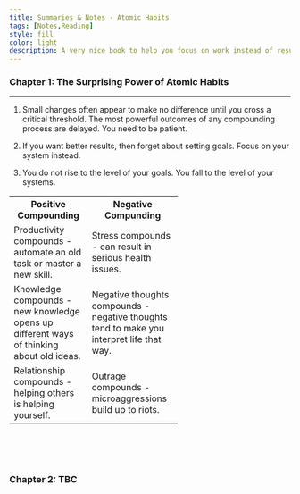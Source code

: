 ```yaml
---
title: Summaries & Notes - Atomic Habits
tags: [Notes,Reading]
style: fill
color: light
description: A very nice book to help you focus on work instead of results, process instead of goals.
---
```






### Chapter 1: The Surprising Power of Atomic Habits

--------
1. Small changes often appear to make no difference until you cross a critical threshold. The most powerful outcomes of any compounding process are delayed. You need to be patient.

2. If you want better results, then forget about setting goals. Focus on your system instead.

3. You do not rise to the level of your goals. You fall to the level of your systems.


<table style="width:60%" padding=30px>
  <tr>
    <th>Positive Compounding </th>
    <th>Negative Compunding</th>
  </tr>
  <tr>
    <td>Productivity compounds - automate an old task or master a new skill. </td>
    <td>Stress compounds - can result in serious health issues. </td>
  </tr>
  <tr>
    <td>Knowledge compounds - new knowledge opens up different ways of thinking about old ideas. </td>
    <td>Negative thoughts compounds - negative thoughts tend to make you interpret life that way.</td>
  </tr>
  <tr>
    <td>Relationship compounds - helping others is helping yourself.</td>
    <td>Outrage compounds - microaggressions build up to riots.</td>
  </tr>
</table>

<p>
<br>
<br>
<br>
</p>


### Chapter 2: TBC
